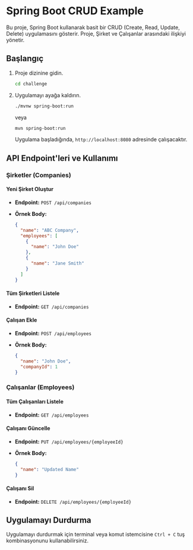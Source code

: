 # Spring Boot CRUD Example

Bu proje, Spring Boot kullanarak basit bir CRUD (Create, Read, Update, Delete) uygulamasını gösterir. Proje, Şirket ve Çalışanlar arasındaki ilişkiyi yönetir.

## Başlangıç


1. Proje dizinine gidin.

    ```bash
    cd challenge
    ```

2. Uygulamayı ayağa kaldırın.

    ```bash
    ./mvnw spring-boot:run
    ```

   veya

    ```bash
    mvn spring-boot:run
    ```

   Uygulama başladığında, `http://localhost:8080` adresinde çalışacaktır.

## API Endpoint'leri ve Kullanımı

### Şirketler (Companies)

#### Yeni Şirket Oluştur

- **Endpoint:** `POST /api/companies`
- **Örnek Body:**

    ```json
    {
      "name": "ABC Company",
      "employees": [
        {
          "name": "John Doe"
        },
        {
          "name": "Jane Smith"
        }
      ]
    }
    ```

#### Tüm Şirketleri Listele

- **Endpoint:** `GET /api/companies`

#### Çalışan Ekle

- **Endpoint:** `POST /api/employees`
- **Örnek Body:**

    ```json
    {
      "name": "John Doe",
      "companyId": 1
    }
    ```

### Çalışanlar (Employees)

#### Tüm Çalışanları Listele

- **Endpoint:** `GET /api/employees`

#### Çalışanı Güncelle

- **Endpoint:** `PUT /api/employees/{employeeId}`
- **Örnek Body:**

    ```json
    {
      "name": "Updated Name"
    }
    ```

#### Çalışanı Sil

- **Endpoint:** `DELETE /api/employees/{employeeId}`

## Uygulamayı Durdurma

Uygulamayı durdurmak için terminal veya komut istemcisine `Ctrl + C` tuş kombinasyonunu kullanabilirsiniz.